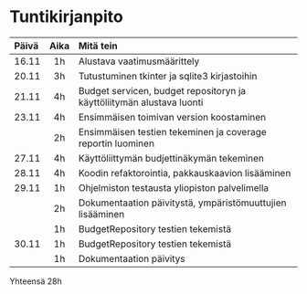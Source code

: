 # Tuntikirjanpito

| Päivä | Aika   | Mitä tein                   |
| :---- | :----: | :-------------------------- |
| 16.11 | 1h     | Alustava vaatimusmäärittely |                  
| 20.11 | 3h     | Tutustuminen tkinter ja sqlite3 kirjastoihin      |
| 21.11 | 4h     | Budget servicen, budget repositoryn ja käyttöliitymän alustava luonti       |
| 23.11 | 4h     | Ensimmäisen toimivan version koostaminen |
|       | 2h     | Ensimmäisen testien tekeminen ja coverage reportin luominen |
| 27.11 | 4h     | Käyttöliittymän budjettinäkymän tekeminen |
| 28.11 | 4h     | Koodin refaktorointia, pakkauskaavion lisääminen |
| 29.11 | 1h     | Ohjelmiston testausta yliopiston palvelimella |
|       | 2h     | Dokumentaation päivitystä, ympäristömuuttujien lisääminen |
|       | 1h     | BudgetRepository testien tekemistä |
| 30.11 | 1h     | BudgetRepository testien tekemistä |
|       | 1h     | Dokumentaation päivitys    |


Yhteensä 28h